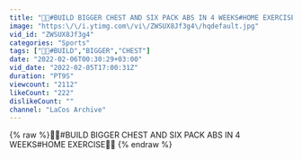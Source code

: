 ```yaml
---
title: "💪🔥#BUILD BIGGER CHEST AND SIX PACK ABS IN 4 WEEKS#HOME EXERCISE💪🔥"
image: "https:\/\/i.ytimg.com\/vi\/ZWSUX8Jf3g4\/hqdefault.jpg"
vid_id: "ZWSUX8Jf3g4"
categories: "Sports"
tags: ["💪🔥#BUILD","BIGGER","CHEST"]
date: "2022-02-06T00:30:29+03:00"
vid_date: "2022-02-05T17:00:31Z"
duration: "PT9S"
viewcount: "2112"
likeCount: "222"
dislikeCount: ""
channel: "LaCos Archive"
---
```

{% raw %}💪🔥#BUILD BIGGER CHEST AND SIX PACK ABS IN 4 WEEKS#HOME EXERCISE💪🔥 {% endraw %}

